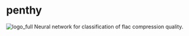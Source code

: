 # penthy
![logo_full](https://user-images.githubusercontent.com/52460732/152789407-d5d7abdf-c68e-42d5-ae4a-0bf0ff2e0ee3.png)
Neural network for classification of flac compression quality.
